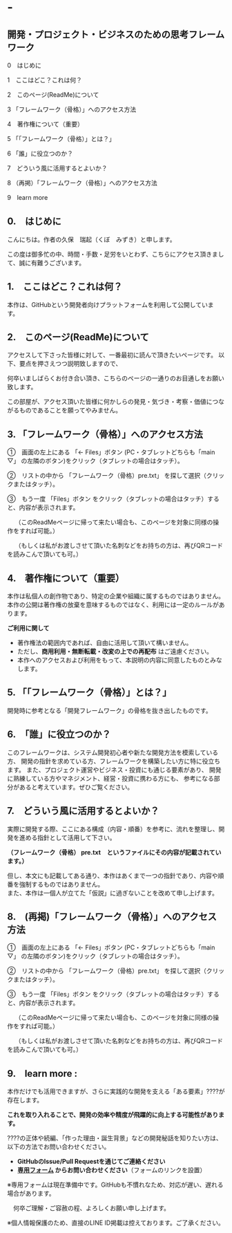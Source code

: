 # -
## 開発・プロジェクト・ビジネスのための思考フレームワーク

 0　はじめに
 
 1　ここはどこ？これは何？
 
 2　このページ(ReadMe)について
 
 3  「フレームワーク（骨格）」へのアクセス方法
 
 4　著作権について（重要）
 
 5  「「フレームワーク（骨格）」とは？」
 
 6 「誰」に役立つのか？
 
 7　どういう風に活用するとよいか？
 
 8 （再掲）「フレームワーク（骨格）」へのアクセス方法

 9　learn more

##  0.　はじめに

こんにちは。作者の久保　瑞起（くぼ　みずき）と申します。

この度は御多忙の中、時間・手数・足労をいとわず、こちらにアクセス頂きまして、誠に有難うございます。

##  1.　ここはどこ？これは何？

本作は、GitHubという開発者向けプラットフォームを利用して公開しています。

##  2.　このページ(ReadMe)について

アクセスして下さった皆様に対して、一番最初に読んで頂きたいページです。
以下、要点を押さえつつ説明致しますので、

何卒いましばらくお付き合い頂き、こちらのページの一通りのお目通しをお願い致します。

この部屋が、アクセス頂いた皆様に何かしらの発見・気づき・考察・価値につながるものであることを願ってやみません。

##  3. 「フレームワーク（骨格）」へのアクセス方法

 ①　画面の左上にある 「← Files」ボタン (PC・タブレットどちらも「main ▽」 の左隣のボタン)をクリック（タブレットの場合はタッチ）。

 ②　リストの中から 「フレームワーク（骨格）pre.txt」 を探して選択（クリックまたはタッチ）。

 ③　もう一度 「Files」ボタン をクリック（タブレットの場合はタッチ）すると、内容が表示されます。
 
　  （このReadMeページに帰って来たい場合も、このページを対象に同様の操作をすれば可能。）
   
　  （もしくは私がお渡しさせて頂いた名刺などをお持ちの方は、再びQRコードを読みこんで頂いても可。）

## 4.　著作権について（重要）

本作は私個人の創作物であり、特定の企業や組織に属するものではありません。
本作の公開は著作権の放棄を意味するものではなく、利用には一定のルールがあります。

**ご利用に関して**  
- 著作権法の範囲内であれば、自由に活用して頂いて構いません。  
- ただし、**商用利用・無断転載・改変の上での再配布** はご遠慮ください。  
- 本作へのアクセスおよび利用をもって、本説明の内容に同意したものとみなします。


##  5. 「「フレームワーク（骨格）」とは？」

開発時に参考となる「開発フレームワーク」の骨格を抜き出したものです。

##  6.　「誰」に役立つのか？

このフレームワークは、システム開発初心者や新たな開発方法を模索している方、
開発の指針を求めている方、フレームワークを構築したい方に特に役立ちます。
また、プロジェクト運営やビジネス・投資にも通じる要素があり、
開発に熟練している方やマネジメント、経営・投資に携わる方にも、
参考になる部分があると考えています。ぜひご覧ください。

##  7.　どういう風に活用するとよいか？

実際に開発する際、ここにある構成（内容・順番）を参考に、流れを整理し、開発を進める指針として活用して下さい。

 **（フレームワーク（骨格） pre.txt　というファイルにその内容が記載されています。）**
 
但し、本文にも記載してある通り、本作はあくまで一つの指針であり、内容や順番を強制するものではありません。  
また、本作は一個人が立てた「仮説」に過ぎないことを改めて申し上げます。

##  8.　(再掲)「フレームワーク（骨格）」へのアクセス方法

 ①　画面の左上にある 「← Files」ボタン (PC・タブレットどちらも「main ▽」 の左隣のボタン)をクリック（タブレットの場合はタッチ）。

 ②　リストの中から 「フレームワーク（骨格）pre.txt」 を探して選択（クリックまたはタッチ）。

 ③　もう一度 「Files」ボタン をクリック（タブレットの場合はタッチ）すると、内容が表示されます。
 
　  （このReadMeページに帰って来たい場合も、このページを対象に同様の操作をすれば可能。）
   
　  （もしくは私がお渡しさせて頂いた名刺などをお持ちの方は、再びQRコードを読みこんで頂いても可。）

##  9.　learn more :

本作だけでも活用できますが、さらに実践的な開発を支える「ある要素」????が存在します。

**これを取り入れることで、開発の効率や精度が飛躍的に向上する可能性があります。**  

????の正体や続編、「作った理由・誕生背景」などの開発秘話を知りたい方は、以下の方法でお問い合わせください。 
- **GitHubのIssue/Pull Requestを通じてご連絡ください**  
- **[専用フォーム](#) からお問い合わせください**（フォームのリンクを設置）

※専用フォームは現在準備中です。GitHubも不慣れなため、対応が遅い、遅れる場合があります。

　何卒ご理解・ご容赦の程、よろしくお願い申し上げます。
 
※個人情報保護のため、直接のLINE ID掲載は控えております。ご了承ください。
